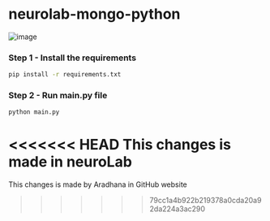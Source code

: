 # neurolab-mongo-python

![image](https://user-images.githubusercontent.com/57321948/196933065-4b16c235-f3b9-4391-9cfe-4affcec87c35.png)

### Step 1 - Install the requirements

```bash
pip install -r requirements.txt
```

### Step 2 - Run main.py file

```bash
python main.py
```
<<<<<<< HEAD
This changes is made in neuroLab
=======
This changes is made by Aradhana in GitHub website
>>>>>>> 79cc1a4b922b219378a0cda20a92da224a3ac290
